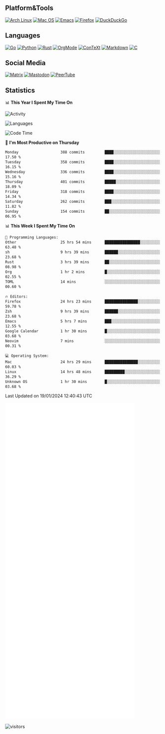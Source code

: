 ## Platform&Tools

[![Arch Linux](https://img.shields.io/badge/ArchLinux-1793D1?logo=arch-linux&logoColor=fff&style=flat-square)](https://archlinux.org/)
[![Mac OS](https://img.shields.io/badge/MacOS-000000?style=flat-square&logo=macos&logoColor=F0F0F0)](https://www.apple.com/macos/)
[![Emacs](https://img.shields.io/badge/Emacs-%237F5AB6.svg?&style=flat-square&logo=gnu-emacs&logoColor=white)](https://www.gnu.org/software/emacs/)
[![Firefox](https://img.shields.io/badge/Firefox-FF7139?style=flat-square&logo=Firefox-Browser&logoColor=white)](https://firefox.com/)
[![DuckDuckGo](https://img.shields.io/badge/DuckDuckGo-DE5833?style=flat-square&logo=DuckDuckGo&logoColor=white)](https://duckduckgo.com/)

## Languages

[![Go](https://img.shields.io/badge/Golang-%2300ADD8.svg?style=flat-square&logo=go&logoColor=white)](https://golang.org/)
[![Python](https://img.shields.io/badge/Python-3670A0?style=flat-square&logo=python&logoColor=ffdd54)](https://www.python.org/)
[![Rust](https://img.shields.io/badge/Rust-%23000000.svg?style=flat-square&logo=rust&logoColor=white)](https://www.rust-lang.org/)
[![OrgMode](https://img.shields.io/badge/OrgMode-%23000000.svg?style=flat-square&logo=org&logoColor=white)](https://orgmode.org/)
[![ConTeXt](https://img.shields.io/badge/ConTeXt-%23008080.svg?style=flat-square&logo=latex&logoColor=white)](https://contextgarden.net/)
[![Markdown](https://img.shields.io/badge/MarkDown-%23000000.svg?style=flat-square&logo=markdown&logoColor=white)](https://daringfireball.net/projects/markdown/)
[![C](https://img.shields.io/badge/C-%2300599C.svg?style=flat-square&logo=c&logoColor=white)](https://www.iso.org/standard/74528.html)

## Social Media
<!--[![Telegram](https://img.shields.io/badge/SteamedFish-2CA5E0?style=social&logo=telegram&logoColor=white)](https://t.me/SteamedFish)-->

[![Matrix](https://img.shields.io/badge/SteamedFish-2CA5E0?style=social&logo=matrix&logoColor=black)](https://matrix.to/#/@i:steamedfish.org)
[![Mastodon](https://img.shields.io/mastodon/follow/109596467238113271?domain=https%3A%2F%2Fmastodon.steamedfish.org%2F&style=social)](https://steamedfish.org/@SteamedFish)
[![PeerTube](https://img.shields.io/badge/PeerTube-23000000.svg?logo=peertube&style=social)](https://peertube.steamedfish.org/)

## Statistics


📊 **This Year I Spent My Time On** 

![Activity](https://wakatime.com/share/@SteamedFish/7529f30a-f1b7-40a4-8d09-e6d855cb7a13.png)

![Languages](https://wakatime.com/share/@SteamedFish/1c5e5366-0e9e-40d8-ac85-d630f61b69c6.svg)

<!--START_SECTION:waka-->
![Code Time](http://img.shields.io/badge/Code%20Time-3%2C486%20hrs%2033%20mins-blue)

📅 **I'm Most Productive on Thursday** 

```text
Monday                   388 commits         ████░░░░░░░░░░░░░░░░░░░░░   17.50 % 
Tuesday                  358 commits         ████░░░░░░░░░░░░░░░░░░░░░   16.15 % 
Wednesday                336 commits         ████░░░░░░░░░░░░░░░░░░░░░   15.16 % 
Thursday                 401 commits         █████░░░░░░░░░░░░░░░░░░░░   18.09 % 
Friday                   318 commits         ████░░░░░░░░░░░░░░░░░░░░░   14.34 % 
Saturday                 262 commits         ███░░░░░░░░░░░░░░░░░░░░░░   11.82 % 
Sunday                   154 commits         ██░░░░░░░░░░░░░░░░░░░░░░░   06.95 % 
```


📊 **This Week I Spent My Time On** 

```text
💬 Programming Languages: 
Other                    25 hrs 54 mins      ████████████████░░░░░░░░░   63.48 % 
sh                       9 hrs 39 mins       ██████░░░░░░░░░░░░░░░░░░░   23.68 % 
Rust                     3 hrs 39 mins       ██░░░░░░░░░░░░░░░░░░░░░░░   08.98 % 
Org                      1 hr 2 mins         █░░░░░░░░░░░░░░░░░░░░░░░░   02.55 % 
TOML                     14 mins             ░░░░░░░░░░░░░░░░░░░░░░░░░   00.60 % 

🔥 Editors: 
Firefox                  24 hrs 23 mins      ███████████████░░░░░░░░░░   59.78 % 
Zsh                      9 hrs 39 mins       ██████░░░░░░░░░░░░░░░░░░░   23.68 % 
Emacs                    5 hrs 7 mins        ███░░░░░░░░░░░░░░░░░░░░░░   12.55 % 
Google Calendar          1 hr 30 mins        █░░░░░░░░░░░░░░░░░░░░░░░░   03.68 % 
Neovim                   7 mins              ░░░░░░░░░░░░░░░░░░░░░░░░░   00.31 % 

💻 Operating System: 
Mac                      24 hrs 29 mins      ███████████████░░░░░░░░░░   60.03 % 
Linux                    14 hrs 48 mins      █████████░░░░░░░░░░░░░░░░   36.29 % 
Unknown OS               1 hr 30 mins        █░░░░░░░░░░░░░░░░░░░░░░░░   03.68 % 
```


 Last Updated on 19/01/2024 12:40:43 UTC
<!--END_SECTION:waka-->


![Metrics](https://github.com/SteamedFish/SteamedFish/blob/master/github-metrics.svg)


![visitors](https://visitor-badge.laobi.icu/badge?page_id=SteamedFish.SteamedFish)
